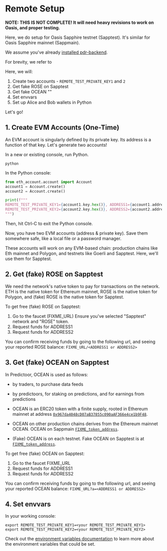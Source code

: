 <!--
Copyright 2023 Ocean Protocol Foundation
SPDX-License-Identifier: Apache-2.0
-->

# Remote Setup

**NOTE: THIS IS NOT COMPLETE! It will need heavy revisions to work on Oasis, and proper testing.**

Here, we do setup for Oasis Sapphire testnet (Sapptest). It's similar for Oasis Sapphire mainnet (Sappmain).

We assume you've already [installed pdr-backend](install.md).

For brevity, we refer to 

Here, we will:
1. Create two accounts - `REMOTE_TEST_PRIVATE_KEY1` and `2`
2. Get fake ROSE on Sapptest
3. Get fake OCEAN ""
4. Set envvars
5. Set up Alice and Bob wallets in Python

Let's go!

## 1. Create EVM Accounts (One-Time)

An EVM account is singularly defined by its private key. Its address is a function of that key. Let's generate two accounts!

In a new or existing console, run Python.
```console
python
```

In the Python console:

```python
from eth_account.account import Account
account1 = Account.create()
account2 = Account.create()

print(f"""
REMOTE_TEST_PRIVATE_KEY1={account1.key.hex()}, ADDRESS1={account1.address}
REMOTE_TEST_PRIVATE_KEY2={account2.key.hex()}, ADDRESS2={account2.address}
""")
```

Then, hit Ctrl-C to exit the Python console.

Now, you have two EVM accounts (address & private key). Save them somewhere safe, like a local file or a password manager.

These accounts will work on any EVM-based chain: production chains like Eth mainnet and Polygon, and testnets like Goerli and Sapptest. Here, we'll use them for Sapptest.

## 2. Get (fake) ROSE on Sapptest

We need the network's native token to pay for transactions on the network. ETH is the native token for Ethereum mainnet, ROSE is the native token for Polygon, and (fake) ROSE is the native token for Sapptest.

To get free (fake) ROSE on Sapptest:
1. Go to the faucet (FIXME_URL) Ensure you've selected "Sapptest" network and "ROSE" token.
2. Request funds for ADDRESS1
3. Request funds for ADDRESS2

You can confirm receiving funds by going to the following url, and seeing your reported ROSE balance: `FIXME_URL/<ADDRESS1 or ADDRESS2>`

## 3. Get (fake) OCEAN on Sapptest

In Predictoor, OCEAN is used as follows:
- by traders, to purchase data feeds
- by predictoors, for staking on predictions, and for earnings from predictions

- OCEAN is an ERC20 token with a finite supply, rooted in Ethereum mainnet at address [`0x967da4048cD07aB37855c090aAF366e4ce1b9F48`](https://etherscan.io/token/0x967da4048cD07aB37855c090aAF366e4ce1b9F48).
- OCEAN on other production chains derives from the Ethereum mainnet OCEAN. OCEAN on Sappmain [`FIXME_token_address`](FIXME_URL).
- (Fake) OCEAN is on each testnet. Fake OCEAN on Sapptest is at [`FIXME_token_address`](FIXME_URL).

To get free (fake) OCEAN on Sapptest:
1. Go to the faucet FIXME_URL
2. Request funds for ADDRESS1
3. Request funds for ADDRESS2

You can confirm receiving funds by going to the following url, and seeing your reported OCEAN balance: `FIXME_URL?a=<ADDRESS1 or ADDRESS2>`

## 4. Set envvars

In your working console:
```console
export REMOTE_TEST_PRIVATE_KEY1=<your REMOTE_TEST_PRIVATE_KEY1>
export REMOTE_TEST_PRIVATE_KEY2=<your REMOTE_TEST_PRIVATE_KEY2>
```

Check out the [environment variables documentation](./envvars.md) to learn more about the environment variables that could be set.
